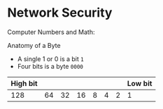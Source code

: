 # Network Security

Computer Numbers and Math:

Anatomy of a Byte
- A single 1 or 0 is a bit `1` 
- Four bits is a byte `0000`

| High bit  |   |   |   |   |   |   | Low bit  |
|---|---|---|---|---|---|---|---|
| 128  |  64 | 32  | 16  | 8  | 4  | 2  | 1  |
